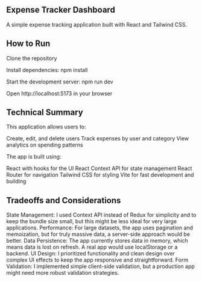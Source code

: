## Expense Tracker Dashboard
A simple expense tracking application built with React and Tailwind CSS.

## How to Run
Clone the repository

Install dependencies:
npm install

Start the development server:
npm run dev

Open http://localhost:5173 in your browser

## Technical Summary
This application allows users to:

Create, edit, and delete users
Track expenses by user and category
View analytics on spending patterns

The app is built using:

React with hooks for the UI
React Context API for state management
React Router for navigation
Tailwind CSS for styling
Vite for fast development and building

## Tradeoffs and Considerations

State Management: I used Context API instead of Redux for simplicity and to keep the bundle size small, but this might be less ideal for very large applications.
Performance: For large datasets, the app uses pagination and memoization, but for truly massive data, a server-side approach would be better.
Data Persistence: The app currently stores data in memory, which means data is lost on refresh. A real app would use localStorage or a backend.
UI Design: I prioritized functionality and clean design over complex UI effects to keep the app responsive and straightforward.
Form Validation: I implemented simple client-side validation, but a production app might need more robust validation strategies.
